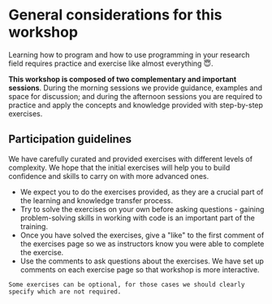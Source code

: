 # General considerations for this workshop
Learning how to program and how to use programming in your research field requires practice and exercise like almost everything 😇.

**This workshop is composed of two complementary and important sessions**. During the morning sessions we provide guidance, examples and space for discussion; and during the afternoon sessions you are required to practice and apply the concepts and knowledge provided with step-by-step exercises.

## Participation guidelines
We have carefully curated and provided exercises with different levels of complexity. We hope that the initial exercises will help you to build confidence and skills to carry on with more advanced ones.

- We expect you to do the exercises provided, as they are a crucial part of the learning and knowledge transfer process.
- Try to solve the exercises on your own before asking questions - gaining problem-solving skills in working with code is an important part of the training.
- Once you have solved the exercises, give a "like" to the first comment of the exercises page so we as instructors know you were able to complete the exercise. 
- Use the comments to ask questions about the exercises. We have set up comments on each exercise page so that workshop is more interactive.

<!-- - Once you have read the material provided prior to the morning session, comment on the summary page -->


```{tip}
Some exercises can be optional, for those cases we should clearly specify which are not required.

```
